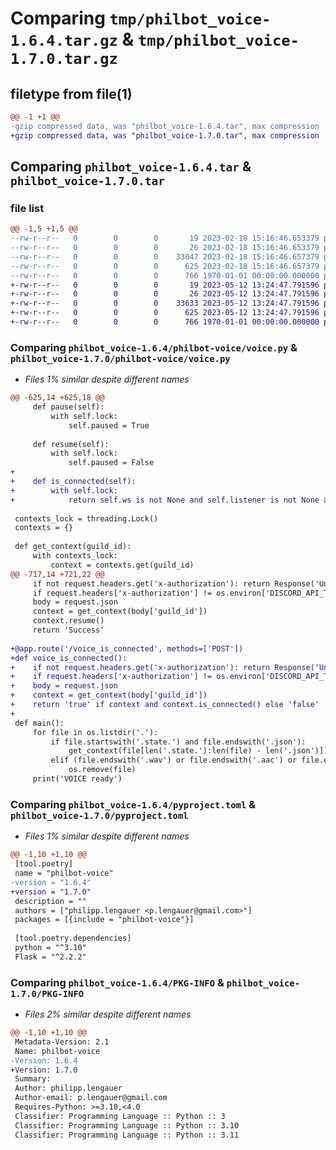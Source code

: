 # Comparing `tmp/philbot_voice-1.6.4.tar.gz` & `tmp/philbot_voice-1.7.0.tar.gz`

## filetype from file(1)

```diff
@@ -1 +1 @@
-gzip compressed data, was "philbot_voice-1.6.4.tar", max compression
+gzip compressed data, was "philbot_voice-1.7.0.tar", max compression
```

## Comparing `philbot_voice-1.6.4.tar` & `philbot_voice-1.7.0.tar`

### file list

```diff
@@ -1,5 +1,5 @@
--rw-r--r--   0        0        0       19 2023-02-18 15:16:46.653379 philbot_voice-1.6.4/philbot-voice/__init__.py
--rw-r--r--   0        0        0       26 2023-02-18 15:16:46.653379 philbot_voice-1.6.4/philbot-voice/__main__.py
--rw-r--r--   0        0        0    33047 2023-02-18 15:16:46.657379 philbot_voice-1.6.4/philbot-voice/voice.py
--rw-r--r--   0        0        0      625 2023-02-18 15:16:46.657379 philbot_voice-1.6.4/pyproject.toml
--rw-r--r--   0        0        0      766 1970-01-01 00:00:00.000000 philbot_voice-1.6.4/PKG-INFO
+-rw-r--r--   0        0        0       19 2023-05-12 13:24:47.791596 philbot_voice-1.7.0/philbot-voice/__init__.py
+-rw-r--r--   0        0        0       26 2023-05-12 13:24:47.791596 philbot_voice-1.7.0/philbot-voice/__main__.py
+-rw-r--r--   0        0        0    33633 2023-05-12 13:24:47.791596 philbot_voice-1.7.0/philbot-voice/voice.py
+-rw-r--r--   0        0        0      625 2023-05-12 13:24:47.791596 philbot_voice-1.7.0/pyproject.toml
+-rw-r--r--   0        0        0      766 1970-01-01 00:00:00.000000 philbot_voice-1.7.0/PKG-INFO
```

### Comparing `philbot_voice-1.6.4/philbot-voice/voice.py` & `philbot_voice-1.7.0/philbot-voice/voice.py`

 * *Files 1% similar despite different names*

```diff
@@ -625,14 +625,18 @@
     def pause(self):
         with self.lock:
             self.paused = True
 
     def resume(self):
         with self.lock:
             self.paused = False
+    
+    def is_connected(self):
+        with self.lock:
+            return self.ws is not None and self.listener is not None and self.streamer is not None
 
 contexts_lock = threading.Lock()
 contexts = {}
 
 def get_context(guild_id):
     with contexts_lock:
         context = contexts.get(guild_id)
@@ -717,14 +721,22 @@
     if not request.headers.get('x-authorization'): return Response('Unauthorized', status=401)
     if request.headers['x-authorization'] != os.environ['DISCORD_API_TOKEN']: return Response('Forbidden', status=403)
     body = request.json
     context = get_context(body['guild_id'])
     context.resume()
     return 'Success'
 
+@app.route('/voice_is_connected', methods=['POST'])
+def voice_is_connected():
+    if not request.headers.get('x-authorization'): return Response('Unauthorized', status=401)
+    if request.headers['x-authorization'] != os.environ['DISCORD_API_TOKEN']: return Response('Forbidden', status=403)
+    body = request.json
+    context = get_context(body['guild_id'])
+    return 'true' if context and context.is_connected() else 'false'
+
 def main():
     for file in os.listdir('.'):
         if file.startswith('.state.') and file.endswith('.json'):
             get_context(file[len('.state.'):len(file) - len('.json')])
         elif (file.endswith('.wav') or file.endswith('.aac') or file.endswith('.part')) and os.path.getmtime(file) + 60 * 60 * 24 < time_seconds():
             os.remove(file)
     print('VOICE ready')
```

### Comparing `philbot_voice-1.6.4/pyproject.toml` & `philbot_voice-1.7.0/pyproject.toml`

 * *Files 1% similar despite different names*

```diff
@@ -1,10 +1,10 @@
 [tool.poetry]
 name = "philbot-voice"
-version = "1.6.4"
+version = "1.7.0"
 description = ""
 authors = ["philipp.lengauer <p.lengauer@gmail.com>"]
 packages = [{include = "philbot-voice"}]
 
 [tool.poetry.dependencies]
 python = "^3.10"
 Flask = "^2.2.2"
```

### Comparing `philbot_voice-1.6.4/PKG-INFO` & `philbot_voice-1.7.0/PKG-INFO`

 * *Files 2% similar despite different names*

```diff
@@ -1,10 +1,10 @@
 Metadata-Version: 2.1
 Name: philbot-voice
-Version: 1.6.4
+Version: 1.7.0
 Summary: 
 Author: philipp.lengauer
 Author-email: p.lengauer@gmail.com
 Requires-Python: >=3.10,<4.0
 Classifier: Programming Language :: Python :: 3
 Classifier: Programming Language :: Python :: 3.10
 Classifier: Programming Language :: Python :: 3.11
```

